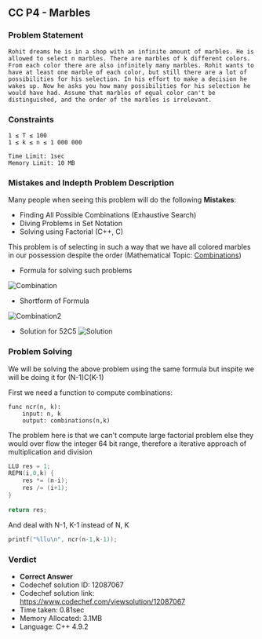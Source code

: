 ## CC P4 - Marbles

### Problem Statement

```
Rohit dreams he is in a shop with an infinite amount of marbles. He is allowed to select n marbles. There are marbles of k different colors. From each color there are also infinitely many marbles. Rohit wants to have at least one marble of each color, but still there are a lot of possibilities for his selection. In his effort to make a decision he wakes up. Now he asks you how many possibilities for his selection he would have had. Assume that marbles of equal color can't be distinguished, and the order of the marbles is irrelevant.
```

### Constraints

```
1 ≤ T ≤ 100
1 ≤ k ≤ n ≤ 1 000 000

Time Limit: 1sec
Memory Limit: 10 MB
```

### Mistakes and Indepth Problem Description

Many people when seeing this problem will do the following **Mistakes**: 

- Finding All Possible Combinations (Exhaustive Search)
- Diving Problems in Set Notation
- Solving using Factorial (C++, C)

This problem is of selecting in such a way that we have all colored marbles in our possession despite the order (Mathematical Topic: [Combinations](https://en.wikipedia.org/wiki/Combination))

- Formula for solving such problems

![Combination](https://wikimedia.org/api/rest_v1/media/math/render/svg/08bdf0fff474c26293414f9eb01ab4bc73ef941f)

- Shortform of Formula

![Combination2](https://wikimedia.org/api/rest_v1/media/math/render/svg/0f4e3f6d2dc3075f5569c82118fad11c32dff393)

- Solution for 52C5
![Solution](https://wikimedia.org/api/rest_v1/media/math/render/svg/cc23290c935c895f42918bf2486ec5e8b70045bd)

### Problem Solving

We will be solving the above problem using the same formula but inspite we will be doing it for (N-1)C(K-1)

First we need a function to compute combinations:

```
func ncr(n, k): 
    input: n, k
    output: combinations(n,k)
```

The problem here is that we can't compute large factorial problem else they would over flow the integer 64 bit range, therefore a iterative approach of multiplication and division


```C++
LLU res = 1;
REPN(i,0,k) {
	res *= (n-i);
	res /= (i+1);
}
	
return res;
```

And deal with N-1, K-1 instead of N, K

```C++
printf("%llu\n", ncr(n-1,k-1));
```

### Verdict

- **Correct Answer**
- Codechef solution ID: 12087067
- Codechef solution link: https://www.codechef.com/viewsolution/12087067
- Time taken: 0.81sec
- Memory Allocated: 3.1MB
- Language: C++ 4.9.2
